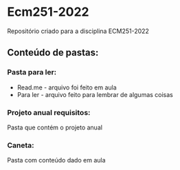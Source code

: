 # Ecm251-2022
Repositório criado para a disciplina ECM251-2022

## Conteúdo de pastas:
### Pasta para ler:
- Read.me - arquivo foi feito em aula 
- Para ler - arquivo feito para lembrar de algumas coisas

### Projeto anual requisitos:
Pasta que contém o projeto anual

### Caneta:
Pasta com conteúdo dado em aula
